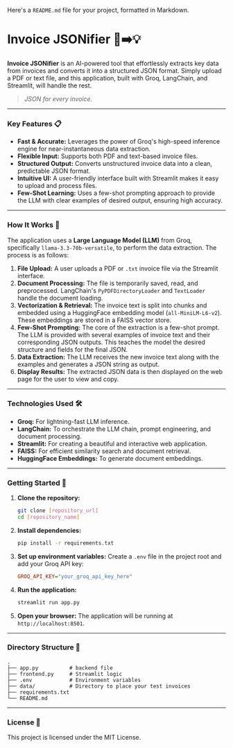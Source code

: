 Here's a `README.md` file for your project, formatted in Markdown.

# Invoice JSONifier 📄➡️💡

**Invoice JSONifier** is an AI-powered tool that effortlessly extracts key data from invoices and converts it into a structured JSON format. Simply upload a PDF or text file, and this application, built with Groq, LangChain, and Streamlit, will handle the rest.

> *JSON for every invoice.*

-----

### Key Features 📋

  * **Fast & Accurate:** Leverages the power of Groq's high-speed inference engine for near-instantaneous data extraction.
  * **Flexible Input:** Supports both PDF and text-based invoice files.
  * **Structured Output:** Converts unstructured invoice data into a clean, predictable JSON format.
  * **Intuitive UI:** A user-friendly interface built with Streamlit makes it easy to upload and process files.
  * **Few-Shot Learning:** Uses a few-shot prompting approach to provide the LLM with clear examples of desired output, ensuring high accuracy.

-----

### How It Works 🧠

The application uses a **Large Language Model (LLM)** from Groq, specifically `llama-3.3-70b-versatile`, to perform the data extraction. The process is as follows:

1.  **File Upload:** A user uploads a PDF or `.txt` invoice file via the Streamlit interface.
2.  **Document Processing:** The file is temporarily saved, read, and preprocessed. LangChain's `PyPDFDirectoryLoader` and `TextLoader` handle the document loading.
3.  **Vectorization & Retrieval:** The invoice text is split into chunks and embedded using a HuggingFace embedding model (`all-MiniLM-L6-v2`). These embeddings are stored in a FAISS vector store.
4.  **Few-Shot Prompting:** The core of the extraction is a few-shot prompt. The LLM is provided with several examples of invoice text and their corresponding JSON outputs. This teaches the model the desired structure and fields for the final JSON.
5.  **Data Extraction:** The LLM receives the new invoice text along with the examples and generates a JSON string as output.
6.  **Display Results:** The extracted JSON data is then displayed on the web page for the user to view and copy.

-----

### Technologies Used 🛠️

  * **Groq:** For lightning-fast LLM inference.
  * **LangChain:** To orchestrate the LLM chain, prompt engineering, and document processing.
  * **Streamlit:** For creating a beautiful and interactive web application.
  * **FAISS:** For efficient similarity search and document retrieval.
  * **HuggingFace Embeddings:** To generate document embeddings.

-----

### Getting Started 🚀

1.  **Clone the repository:**

    ```sh
    git clone [repository_url]
    cd [repository_name]
    ```

2.  **Install dependencies:**

    ```sh
    pip install -r requirements.txt
    ```

3.  **Set up environment variables:**
    Create a `.env` file in the project root and add your Groq API key:

    ```ini
    GROQ_API_KEY="your_groq_api_key_here"
    ```

4.  **Run the application:**

    ```sh
    streamlit run app.py
    ```

5.  **Open your browser:**
    The application will be running at `http://localhost:8501`.

-----

### Directory Structure 📂

```
.
├── app.py          # backend file
├── frontend.py     # Streamlit logic
├── .env            # Environment variables
├── data/           # Directory to place your test invoices
├── requirements.txt
└── README.md
```

-----

### License 📜

This project is licensed under the MIT License.
